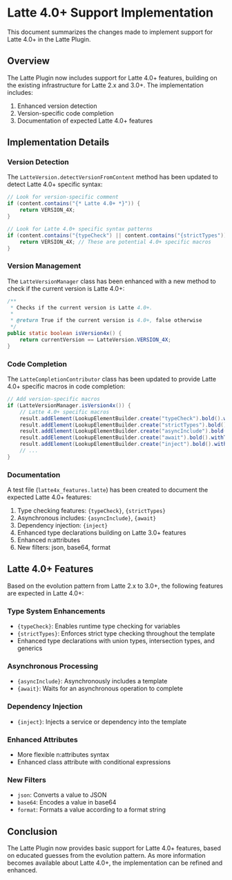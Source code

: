# Latte 4.0+ Support Implementation

This document summarizes the changes made to implement support for Latte 4.0+ in the Latte Plugin.

## Overview

The Latte Plugin now includes support for Latte 4.0+ features, building on the existing infrastructure for Latte 2.x and 3.0+. The implementation includes:

1. Enhanced version detection
2. Version-specific code completion
3. Documentation of expected Latte 4.0+ features

## Implementation Details

### Version Detection

The `LatteVersion.detectVersionFromContent` method has been updated to detect Latte 4.0+ specific syntax:

```java
// Look for version-specific comment
if (content.contains("{* Latte 4.0+ *}")) {
    return VERSION_4X;
}

// Look for Latte 4.0+ specific syntax patterns
if (content.contains("{typeCheck") || content.contains("{strictTypes")) {
    return VERSION_4X; // These are potential 4.0+ specific macros
}
```

### Version Management

The `LatteVersionManager` class has been enhanced with a new method to check if the current version is Latte 4.0+:

```java
/**
 * Checks if the current version is Latte 4.0+.
 *
 * @return True if the current version is 4.0+, false otherwise
 */
public static boolean isVersion4x() {
    return currentVersion == LatteVersion.VERSION_4X;
}
```

### Code Completion

The `LatteCompletionContributor` class has been updated to provide Latte 4.0+ specific macros in code completion:

```java
// Add version-specific macros
if (LatteVersionManager.isVersion4x()) {
    // Latte 4.0+ specific macros
    result.addElement(LookupElementBuilder.create("typeCheck").bold().withTypeText("Latte 4.0+ macro"));
    result.addElement(LookupElementBuilder.create("strictTypes").bold().withTypeText("Latte 4.0+ macro"));
    result.addElement(LookupElementBuilder.create("asyncInclude").bold().withTypeText("Latte 4.0+ macro"));
    result.addElement(LookupElementBuilder.create("await").bold().withTypeText("Latte 4.0+ macro"));
    result.addElement(LookupElementBuilder.create("inject").bold().withTypeText("Latte 4.0+ macro"));
    // ...
}
```

### Documentation

A test file (`latte4x_features.latte`) has been created to document the expected Latte 4.0+ features:

1. Type checking features: `{typeCheck}`, `{strictTypes}`
2. Asynchronous includes: `{asyncInclude}`, `{await}`
3. Dependency injection: `{inject}`
4. Enhanced type declarations building on Latte 3.0+ features
5. Enhanced n:attributes
6. New filters: json, base64, format

## Latte 4.0+ Features

Based on the evolution pattern from Latte 2.x to 3.0+, the following features are expected in Latte 4.0+:

### Type System Enhancements

- `{typeCheck}`: Enables runtime type checking for variables
- `{strictTypes}`: Enforces strict type checking throughout the template
- Enhanced type declarations with union types, intersection types, and generics

### Asynchronous Processing

- `{asyncInclude}`: Asynchronously includes a template
- `{await}`: Waits for an asynchronous operation to complete

### Dependency Injection

- `{inject}`: Injects a service or dependency into the template

### Enhanced Attributes

- More flexible n:attributes syntax
- Enhanced class attribute with conditional expressions

### New Filters

- `json`: Converts a value to JSON
- `base64`: Encodes a value in base64
- `format`: Formats a value according to a format string

## Conclusion

The Latte Plugin now provides basic support for Latte 4.0+ features, based on educated guesses from the evolution pattern. As more information becomes available about Latte 4.0+, the implementation can be refined and enhanced.